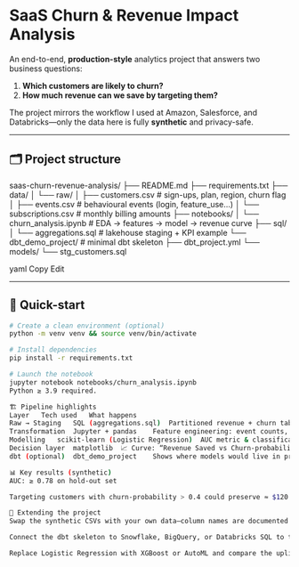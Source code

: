 # SaaS Churn & Revenue Impact Analysis

An end-to-end, **production-style** analytics project that answers two business questions:

1. **Which customers are likely to churn?**  
2. **How much revenue can we save by targeting them?**

The project mirrors the workflow I used at Amazon, Salesforce, and Databricks—only the data here is fully **synthetic** and privacy-safe.

---

## 🗂️ Project structure

saas-churn-revenue-analysis/
├── README.md
├── requirements.txt
├── data/
│ └── raw/
│ ├── customers.csv # sign-ups, plan, region, churn flag
│ ├── events.csv # behavioural events (login, feature_use…)
│ └── subscriptions.csv # monthly billing amounts
├── notebooks/
│ └── churn_analysis.ipynb # EDA → features → model → revenue curve
├── sql/
│ └── aggregations.sql # lakehouse staging + KPI example
└── dbt_demo_project/ # minimal dbt skeleton
├── dbt_project.yml
└── models/
└── stg_customers.sql

yaml
Copy
Edit

---

## 🚀 Quick-start

```bash
# Create a clean environment (optional)
python -m venv venv && source venv/bin/activate

# Install dependencies
pip install -r requirements.txt

# Launch the notebook
jupyter notebook notebooks/churn_analysis.ipynb
Python ≥ 3.9 required.

🏗️ Pipeline highlights
Layer	Tech used	What happens
Raw → Staging	SQL (aggregations.sql)	Partitioned revenue + churn tables (lakehouse-ready)
Transformation	Jupyter + pandas	Feature engineering: event counts, one-hot plan encoding
Modelling	scikit-learn (Logistic Regression)	AUC metric & classification report
Decision layer	matplotlib	📈 Curve: “Revenue Saved vs Churn-probability Threshold”
dbt (optional)	dbt_demo_project	Shows where models would live in production

📊 Key results (synthetic)
AUC: ≥ 0.78 on hold-out set

Targeting customers with churn-probability > 0.4 could preserve ≈ $120 K annual revenue (see notebook for methodology).

🔧 Extending the project
Swap the synthetic CSVs with your own data—column names are documented in each file.

Connect the dbt skeleton to Snowflake, BigQuery, or Databricks SQL to test in a real lakehouse.

Replace Logistic Regression with XGBoost or AutoML and compare the uplift curve.

